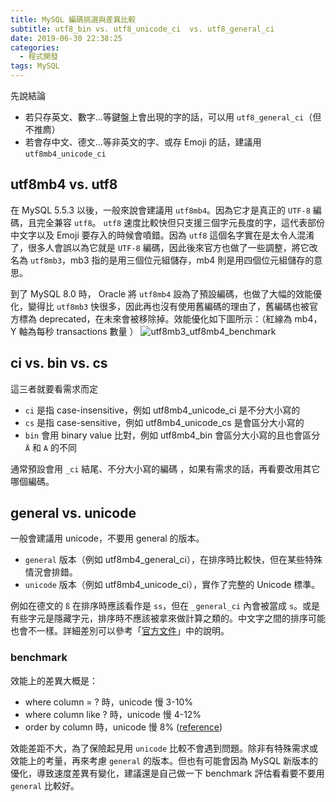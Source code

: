 ```yaml
---
title: MySQL 編碼挑選與差異比較
subtitle: utf8_bin vs. utf8_unicode_ci  vs. utf8_general_ci
date: 2019-06-30 22:38:25
categories:
  - 程式開發
tags: MySQL
---
```


先說結論
- 若只存英文、數字...等鍵盤上會出現的字的話，可以用 `utf8_general_ci`（但不推廌）
- 若會存中文、德文...等非英文的字、或存 Emoji 的話，建議用  `utf8mb4_unicode_ci`

## utf8mb4 vs. utf8

在 MySQL 5.5.3 以後，一般來說會建議用 `utf8mb4`。因為它才是真正的 `UTF-8` 編碼，且完全兼容 `utf8`。 `utf8` 速度比較快但只支援三個字元長度的字，這代表部份中文字以及 Emoji 要存入的時候會噴錯。因為 `utf8` 這個名字實在是太令人混淆了，很多人會誤以為它就是 `UTF-8` 編碼，因此後來官方也做了一些調整，將它改名為 `utf8mb3`，mb3 指的是用三個位元組儲存，mb4 則是用四個位元組儲存的意思。

到了 MySQL 8.0 時， Oracle 將 `utf8mb4` 設為了預設編碼，也做了大幅的效能優化，變得比 `utf8mb3` 快很多，因此再也沒有使用舊編碼的理由了，舊編碼也被官方標為 deprecated，在未來會被移除掉。效能優化如下圖所示：（紅線為 mb4，Y 軸為每秒 transactions 數量	）
![utf8mb3_utf8mb4_benchmark](/blog/imgs/mysql/utf8mb3_utf8mb4_benchmark.jpeg)


## ci vs. bin vs. cs

這三者就要看需求而定
- `ci` 是指 case-insensitive，例如 utf8mb4_unicode_ci 是不分大小寫的
- `cs` 是指 case-sensitive，例如 utf8mb4_unicode_cs 是會區分大小寫的
- `bin` 會用 binary value 比對，例如 utf8mb4_bin 會區分大小寫的且也會區分 `Ä` 和 `A` 的不同

通常預設會用 `_ci` 結尾、不分大小寫的編碼 ，如果有需求的話，再看要改用其它哪個編碼。


## general vs. unicode

一般會建議用 unicode，不要用 general 的版本。
- `general` 版本（例如 utf8mb4_general_ci），在排序時比較快，但在某些特殊情況會排錯。
- `unicode` 版本（例如 utf8mb4_unicode_ci），實作了完整的 Unicode 標準。

例如在德文的 `ß` 在排序時應該看作是 `ss`，但在 `_general_ci` 內會被當成 `s`。或是有些字元是隱藏字元，排序時不應該被拿來做計算之類的。中文字之間的排序可能也會不一樣。詳細差別可以參考「[官方文件](https://dev.mysql.com/doc/refman/8.0/en/charset-unicode-sets.html#charset-unicode-sets-general-versus-unicode)」中的說明。

### benchmark

效能上的差異大概是：
- where column = ? 時，unicode 慢 3-10%
- where column like ? 時，unicode 慢 4-12%
- order by column 時，unicode 慢 8%
([reference](
https://stackoverflow.com/a/15170166/2131983))

效能差距不大，為了保險起見用 `unicode` 比較不會遇到問題。除非有特殊需求或效能上的考量，再來考慮 `general` 的版本。但也有可能會因為 MySQL 新版本的優化，導致速度差異有變化，建議還是自己做一下 benchmark 評估看看要不要用 `general` 比較好。
